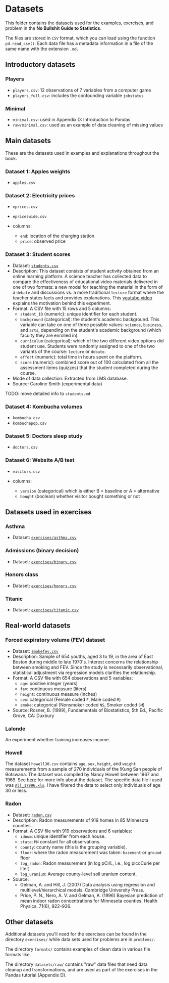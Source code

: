 Datasets
========

This folder contains the datasets used for the examples, exercises, and problem in the **No Bullshit Guide to Statistics**.

The files are stored in `CSV` format, which you can load using the function `pd.read_csv()`.
Each data file has a metadata information in a file of the same name with the extension `.md`.



## Introductory datasets

### Players

- `players.csv`: 12 observations of 7 variables from a computer game
- `players_full.csv`: includes the confounding variable `jobstatus`



### Minimal

- `minimal.csv`: used in Appendix D: Introduction to Pandas
- `raw/minimal.csv`: used as an example of data cleaning of missing values



## Main datasets

These are the datasets used in examples and explanations throughout the book.


### Dataset 1: Apples weights

 - `apples.csv`



### Dataset 2: Electricity prices

- `eprices.csv`
- `epriceswide.csv`

- columns:
  - `end`: location of the charging station
  - `price`: observed price


### Dataset 3: Student scores 

- Dataset: [`students.csv`](./students.csv)
- Description: This dataset consists of student activity obtained from an online learning platform.
  A science teacher has collected data to compare the effectiveness of educational video materials delivered in one of two formats:
  a new model for teaching the material in the form of a `debate` and discussions
  vs. a more traditional `lecture` format where the teacher states facts and provides explanations.
  This [youtube video](https://www.youtube.com/watch?v=eVtCO84MDj8) explains the motivation behind this experiment.
- Format: A CSV file with 15 rows and 5 columns:
  - `student_ID` (numeric): unique identifier for each student.
  - `background` (categorical): the student's academic background.
    This variable can take on one of three possible values: `science`, `business`, and `arts`,
    depending on the student's academic background (which faculty they are enrolled in).
  - `curriculum` (categorical): which of the two different video options did student use.
    Students were randomly assigned to one of the two variants of the course: `lecture` or `debate`.
  - `effort` (numeric): total time in hours spent on the platform.
  - `score` (numeric): combined score out of 100 calculated from all the assessment items (quizzes)
    that the student completed during the course.
- Mode of data collection: Extracted from LMS database.
- Source: Caroline Smith (experimental data)


TODO: move detailed info to `students.md`



### Dataset 4: Kombucha volumes

 - `kombucha.csv`
 - `kombuchapop.csv`


### Dataset 5: Doctors sleep study

 - `doctors.csv`



### Dataset 6: Website A/B test

- `visitors.csv`

- columns:
  - `version` (categorical) which is either B = baseline or A = alternative
  - `bought` (boolean) whether visitor bought something or not




## Datasets used in exercises


### Asthma
- Dataset: [`exercises/asthma.csv`](./exercises/asthma.csv)


### Admissions (binary decision)

- Dataset: [`exercises/binary.csv`](./exercises/binary.csv)

### Honors class

- Dataset: [`exercises/honors.csv`](./exercises/honors.csv)


### Titanic

- Dataset: [`exercises/titanic.csv`](./exercises/titanic.csv)




## Real-world datasets

### Forced expiratory volume (FEV) dataset

- Dataset: [`smokefev.csv`](./smokefev.csv)
- Description: Sample of 654 youths, aged 3 to 19, in the area of East Boston
  during middle to late 1970's. Interest concerns the relationship
  between smoking and FEV. Since the study is necessarily
  observational, statistical adjustment via regression models
  clarifies the relationship.
- Format: A CSV file with 654 observations and 5 variables:
  - `age`: positive integer (years)
  - `fev`: continuous measure (liters)
  - `height`: continuous measure (inches)
  - `sex`: categorical (Female coded `F`, Male coded `M`)
  - `smoke`: categorical (Nonsmoker coded `NS`, Smoker coded `SM`)
- Source: Rosner, B. (1999), Fundamentals of Biostatistics, 5th Ed., Pacific Grove, CA: Duxbury

<!--
# # Original data source
# smokefev_raw = pd.read_fwf("http://jse.amstat.org/datasets/fev.dat.txt",
#                        colspecs=[(0,3),(4,10),(11,15), (18,19),(24,25)],
#                        names=["age", "fev", "height", "sex", "smoke"])
# smokefev_raw["sex"] = smokefev_raw["sex"].replace({0:"F", 1:"M"})
# smokefev_raw["smoke"] = smokefev_raw["smoke"].replace({0:"NS", 1:"SM"})
# smokefev_raw.to_csv("../datasets/smokefev.csv", index=False)
-->


### Lalonde

An experiment whether training increases income.


### Howell

The dataset `howell30.csv` contains `age`, `sex`, `height`, and `weight` measurements
from a sample of 270 individuals of the !Kung San people of Botswana.
The dataset was compiled by Nancy Howell between 1967 and 1969.
See [here](https://tspace.library.utoronto.ca/handle/1807/10395) for more info about the dataset.
The specific data file I used was [`All_17996.xls`](https://tspace.library.utoronto.ca/handle/1807/17996).
I have filtered the data to select only individuals of age 30 or less.


### Radon

- Dataset: [`radon.csv`](./radon.csv)
- Description: Radon measurements of 919 homes in 85 Minnesota counties.
- Format: A CSV file with 919 observations and 6 variables:
  - `idnum`: unique identifier from each house.
  - `state`: `MN` constant for all observations.
  - `county`: county name (this is the grouping variable).
  - `floor`: where the radon measurement was taken: `basement` or `ground` floor
  - `log_radon`: Radon measurement (in log pCi/L, i.e., log picoCurie per liter)
  - `log_uranium`: Average county-level soil uranium content.
- Source:
  - Gelman, A. and Hill, J. (2007) Data analysis using regression and multilevel/hierarchical models. Cambridge University Press. 
  - Price, P. N., Nero, A. V. and Gelman, A. (1996) Bayesian prediction of mean indoor radon concentrations for Minnesota counties. Health Physics. 71(6), 922–936.




## Other datasets

Additional datasets you'll need for the exercises can be found in the directory `exercises/`
while data sets used for problems are in `problems/`.

The directory `formats/` contains examples of clean data in various file formats like.

The directory `datasets/raw/` contains "raw" data files that need data cleanup and transformations,
and are used as part of the exercises in the Pandas tutorial (Appendix D).
